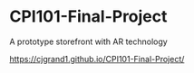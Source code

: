 # CPI101-Final-Project
A prototype storefront with AR technology

https://cjgrand1.github.io/CPI101-Final-Project/
